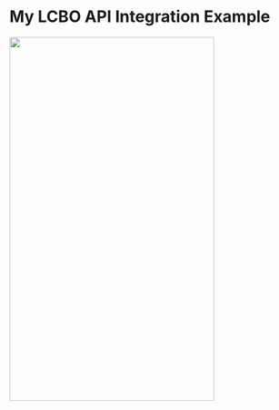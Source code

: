 # My LCBO API Integration Example

<img src="http://quaindinteractive.com/github/liquor_market/S81104-22241496.jpg" data-canonical-src="http://quaindinteractive.com/github/liquor_market/S81104-22241497.jpg" width="360" height="640" />
